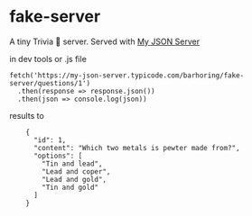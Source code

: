 # fake-server

A tiny Trivia 🤔 server.
Served with [My JSON Server](https://github.com/pandao/editor.md)

in dev tools or .js file

```
fetch('https://my-json-server.typicode.com/barhoring/fake-server/questions/1')
  .then(response => response.json())
  .then(json => console.log(json))
```

results to

```
    {
      "id": 1,
      "content": "Which two metals is pewter made from?",
      "options": [
        "Tin and lead",
        "Lead and coper",
        "Lead and gold",
        "Tin and gold"
      ]
    }
```
